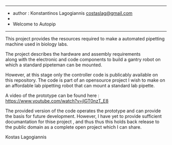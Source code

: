 *************************************
*	author : Konstantinos Lagogiannis costaslag@gmail.com
*
*	Welcome to Autopip
***********************

This project provides the resources required to make a automated pipetting machine
used in biology labs.

The project describes the hardware  and assembly requirements  
along with the electronic and code components to build a gantry robot on which a 
standard pipeteman can be mounted.

However, at this stage only the controller code is publicably available on this repository.
The code is part of an opensource project I wish to make on an affordable lab pipetting robot that can mount a standard lab pipette. 

A video of the prototype can be found here : https://www.youtube.com/watch?v=jlGT0nzT_E8

The provided version of the code operates the prototype  and can provide the basis for future development. However, I have yet to provide sufficient documantation for thise project , and thus thus this holds back release to the public domain as a complete open project which I can share.

Kostas Lagogiannis



 


